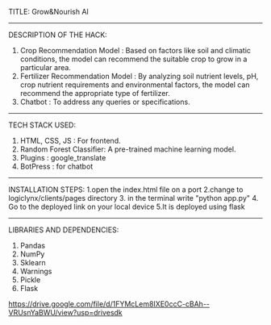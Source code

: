 TITLE: Grow&Nourish AI

------------------------------------------------------------------

DESCRIPTION OF THE HACK: 

   1. Crop Recommendation Model : Based on factors like soil and climatic conditions, the model can recommend the suitable crop to grow in a particular area.
   2. Fertilizer Recommendation Model : By analyzing soil nutrient levels, pH, crop nutrient requirements and environmental factors, the model can recommend the appropriate type of fertilizer.
   3. Chatbot : To address any queries or specifications.

-------------------------------------------------------------------

TECH STACK USED:
1. HTML, CSS, JS : For frontend.
2. Random Forest Classifier: A pre-trained machine learning model.
3. Plugins : google_translate
4. BotPress : for chatbot
   
-------------------------------------------------------------------

INSTALLATION STEPS:
1.open the index.html file on a port
2.change to logiclynx/clients/pages directory 
3. in the terminal write "python app.py"
4. Go to the deployed link on your local device
5.It is deployed using flask

-------------------------------------------------------------------

LIBRARIES AND DEPENDENCIES: 
1. Pandas
2. NumPy
3. Sklearn
4. Warnings
5. Pickle
6. Flask

https://drive.google.com/file/d/1FYMcLem8IXE0ccC-cBAh--VRUsnYaBWU/view?usp=drivesdk
